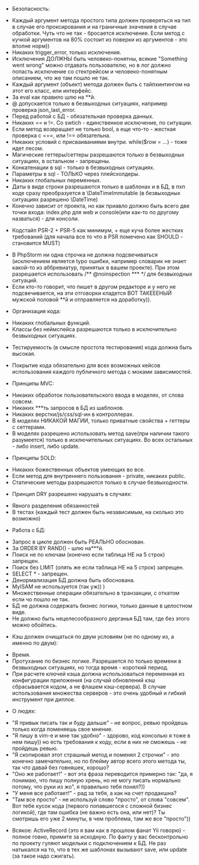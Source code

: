 * Безопасность:
- Каждый аргумент метода простого типа должен проверяться на тип в случае его проксирования и на граничные значения в случае обработки. Чуть что не так - бросается исключение. Если метод с кучкой аргументов на 80% состоит из поверки из аргументов - это вполне норм))
- Никаких trigger_error, только исключения.
- Исключения ДОЛЖНЫ быть человеко-понятны, всякие "Something went wrong" можно отдавать пользователю, но в лог должно попасть исключение со стектрейсом и человеко-понятным описанием, что же там пошло не так.
- Каждый аргумент (объект) метода должен быть с тайпхинтингом на этот его класс, или интерфейс.
- За eval как правило шлю на **й.
- @ допускается только в безвыходных ситуациях, например проверка json_last_error.
- Перед работой с БД - обязательная проверка данных.
- Никаких == и !=. Со swtich - единственное исключение, по ситуации.
- Если метод возвращает не только bool, а еще что-то - жесткая проверка с ===, или !== обязательна.
- Никаких условий с присваиваниями внутри. while($row = ...) - тоже идет лесом.
- Магические геттеры/сеттеры разрешаются только в безвыходных ситуациях, в остальном - запрещены.
- Конкатенации в sql - только в безвыходных ситуациях.
- Параметры в sql - ТОЛЬКО через плейсхолдеры.
- Никаких глобальных переменных.
- Даты в виде строки разрешаются только в шаблонах и в БД, в пхп коде сразу преобразуется в \DateTimeImmutable (в безвыходных ситуациях разрешено \DateTime)
- Конечно зависит от проекта, но как приавло должно быть всего две точки входа: index.php для web и console(или как-то по другому назваться) - для консоли.

* Кодстайл PSR-2 + PSR-5 как минимум, + еще куча более жестких требований (для начала все то что в PSR помечено как SHOULD - становится MUST)
- В PhpStorm ни одна строчка не должна подсвечиваться (исключением является typo ошибки, например словарик не знает какой-то из аббревиатур, принятых в вашем проекте). При этом разрешается использовать /** @noinspection *** */ для безвыходных ситуаций.
- Если кто-то говорит, что пишет в другом редакторе и у него не подсвечивается, на эти отговорки кладется ВОТ ТАКЕЕЕНЫЙ мужской половой **й и отправляется на доработку)).

* Организация кода:
- Никаких глобальных функций.
- Классы без неймспейса разрешаются только в исключительно безвыходных ситуациях.

* Тестируемость (в смысле простота тестирования) кода должна быть высокая.
- Покрытие кода обязательно для всех возможных кейсов использования каждого публичного метода с моками зависимостей.

* Принципы MVC:
- Никаких обработок пользовательского ввода в моделях, от слова совсем.
- Никаких ***ть запросов в БД из шаблонов.
- Никаких верстки/js/css/sql-ин в контроллерах.
- В моделях НИКАКОЙ МАГИИ, только приватные свойства + геттеры с сеттерами.
- В моделях разрешено использовать метод save(при наличии такого разумеется) только в исключительных ситуациях. Во всех остальных - либо insert, либо update.

* Принципы SOLD:
- Никаких божественных объектов умеющих во все.
- Если метод для внутреннего пользования - private, никаких public.
- Статические методы разрешаются только в случае безвыходности.

* Принцип DRY разрешено нарушать в случаях:
- Явного разделения обязанностей
- В тестах (каждый тест должен быть независимым, на сколько это возможно)

* Работа с БД:
- Запрос в цикле должен быть РЕАЛЬНО обоснован.
- За ORDER BY RAND() - шлю на***й.
- Поиск не по ключам (конечно если таблица НЕ на 5 строк) запрещен.
- Поиск без LIMIT (опять же если таблица НЕ на 5 строк) запрещен.
- SELECT * - запрещен.
- Денормализация БД должна быть обоснована.
- MyISAM не используется (так уж)) )
- Множественные операции обязательно в транзакции, с откатом если чо пошло не так.
- БД не должна содержать бизнес логики, только данные в целостном виде.
- Не должно быть нецелесообразного дерганья БД там, где без этого можно обойтись.

* Кэш должен очищаться по двум условиям (не по одному из, а именно по двум):
- Время.
- Протухание по бизнес логике.
Разрешается по только времени в безвыходных ситуациях, но тогда время - короткий период.
- При расчете ключей кэша должна использоваться переменная из конфигурации приложения (на случай обновлений кэш сбрасывается кодом, а не флашем кэш-сервера). В случае использования множества серверов - это очень удобный и гибкий инструмент при диплое.

* О людях:
- "Я привык писать так и буду дальше" - не вопрос, ревью пройдешь только когда поменяешь свое мнение.
- "Я пишу в vim-е и мне так удобно" - здорово, код консолью я тоже в нем пишу)) но есть требования к коду, если в них не сможешь - не пройдешь ревью.
- "Я скопировал этот страшный метод и поменял 2 строчки" - это конечно замечательно, но по блейму автор всего этого метода ты, так что давай без говняшек, хорошо?
- "Оно же работает!" - вот эта фраза переводится примерно так: "да, я понимаю, что пишу полную хрень, но не могу писать нормально потому, что руки из жо", я правильно тебя понял?))
- "У меня все работает!" - рад за тебя, а как на счет продакшна?
- "Там все просто" - не используй слово "просто", от слова "совсем". Вот тебе кусок кода (первого попавшегося с сложной бизнес логикой), где там ошибка (не важно есть она, или нет)? Ты смотришь его уже 2 минуты, в чем проблема, там же все "просто"))

* Всякое:
ActiveRecord (это я вам как в прошлом фанат Yii говорю) - полное говно, примите за исходную. По факту у вас бесконтрольно по проекту гуляют модельки с подключением к БД. Не раз натыкался на то, что в тех же шаблонах вызывают save, или update (за такое надо сжигать).
